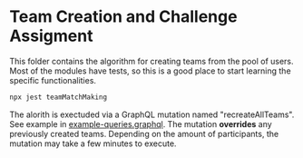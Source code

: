 # Team Creation and Challenge Assigment

This folder contains the algorithm for creating teams from the pool of users. Most of the modules have tests, so this is a good place to start learning the specific functionalities.

```sh
npx jest teamMatchMaking
```

The alorith is exectuded via a GraphQL mutation named "recreateAllTeams". See example in [example-queries.graphql](../example-queries.graphql). The mutation **overrides** any previously created teams. Depending on the amount of participants, the mutation may take a few minutes to execute.
